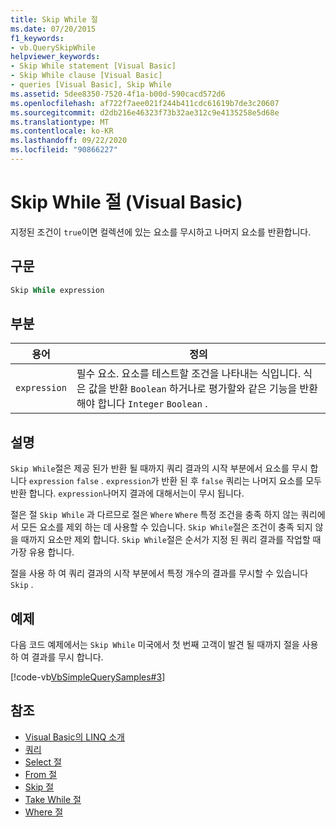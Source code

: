 ```yaml
---
title: Skip While 절
ms.date: 07/20/2015
f1_keywords:
- vb.QuerySkipWhile
helpviewer_keywords:
- Skip While statement [Visual Basic]
- Skip While clause [Visual Basic]
- queries [Visual Basic], Skip While
ms.assetid: 5dee8350-7520-4f1a-b00d-590cacd572d6
ms.openlocfilehash: af722f7aee021f244b411cdc61619b7de3c20607
ms.sourcegitcommit: d2db216e46323f73b32ae312c9e4135258e5d68e
ms.translationtype: MT
ms.contentlocale: ko-KR
ms.lasthandoff: 09/22/2020
ms.locfileid: "90866227"
---
```

# <a name="skip-while-clause-visual-basic"></a>Skip While 절 (Visual Basic)

지정된 조건이 `true`이면 컬렉션에 있는 요소를 무시하고 나머지 요소를 반환합니다.  
  
## <a name="syntax"></a>구문  
  
```vb  
Skip While expression  
```  
  
## <a name="parts"></a>부분  
  
|용어|정의|  
|---|---|  
|`expression`|필수 요소. 요소를 테스트할 조건을 나타내는 식입니다. 식은 값을 반환 `Boolean` 하거나로 평가할와 같은 기능을 반환 해야 합니다 `Integer` `Boolean` .|  
  
## <a name="remarks"></a>설명  

 `Skip While`절은 제공 된가 반환 될 때까지 쿼리 결과의 시작 부분에서 요소를 무시 합니다 `expression` `false` . `expression`가 반환 된 후 `false` 쿼리는 나머지 요소를 모두 반환 합니다. `expression`나머지 결과에 대해서는이 무시 됩니다.  
  
 절은 절 `Skip While` 과 다르므로 절은 `Where` `Where` 특정 조건을 충족 하지 않는 쿼리에서 모든 요소를 제외 하는 데 사용할 수 있습니다. `Skip While`절은 조건이 충족 되지 않을 때까지 요소만 제외 합니다. `Skip While`절은 순서가 지정 된 쿼리 결과를 작업할 때 가장 유용 합니다.  
  
 절을 사용 하 여 쿼리 결과의 시작 부분에서 특정 개수의 결과를 무시할 수 있습니다 `Skip` .  
  
## <a name="example"></a>예제  

 다음 코드 예제에서는 `Skip While` 미국에서 첫 번째 고객이 발견 될 때까지 절을 사용 하 여 결과를 무시 합니다.  
  
 [!code-vb[VbSimpleQuerySamples#3](~/samples/snippets/visualbasic/VS_Snippets_VBCSharp/VbSimpleQuerySamples/VB/QuerySamples1.vb#3)]  
  
## <a name="see-also"></a>참조

- [Visual Basic의 LINQ 소개](../../programming-guide/language-features/linq/introduction-to-linq.md)
- [쿼리](index.md)
- [Select 절](select-clause.md)
- [From 절](from-clause.md)
- [Skip 절](skip-clause.md)
- [Take While 절](take-while-clause.md)
- [Where 절](where-clause.md)
